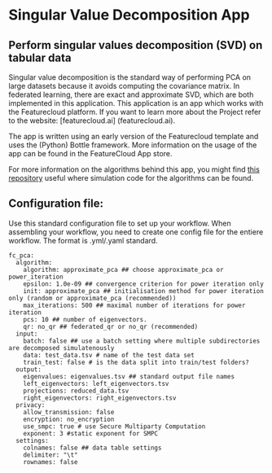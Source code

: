 # Singular Value Decomposition App

## Perform singular values decomposition (SVD) on tabular data
Singular value decomposition is the standard way of performing PCA on large datasets because it avoids computing the covariance matrix. In federated learning, there are exact and approximate SVD, which are both implemented in this application. This application is an app which works with the Featurecloud platform. If you want to learn more about the Project refer to the website: [featurecloud.ai] (featurecloud.ai). 

The app is written using an early version of the Featurecloud template and uses the (Python) Bottle framework. More information on the usage of the app can be found in the FeatureCloud App store. 

For more information on the algorithms behind this app, you might find [this repository](https://gitlab.com/hartebrodt/federated_dp_pca) useful where simulation code for the algorithms can be found.

## Configuration file:
Use this standard configuration file to set up your workflow. When assembling your workflow, you need to create one config file for the entiere workflow. The format is .yml/.yaml standard.

```
fc_pca:
  algorithm:
    algorithm: approximate_pca ## choose approximate_pca or power_iteration
    epsilon: 1.0e-09 ## convergence criterion for power iteration only
    init: approximate_pca ## initialisation method for power iteration only (random or approximate_pca (recommended))
    max_iterations: 500 ## maximal number of iterations for power iteration
    pcs: 10 ## number of eigenvectors.
    qr: no_qr ## federated_qr or no_qr (recommended)
  input:
    batch: false ## use a batch setting where multiple subdirectories are decomposed simulatenously
    data: test_data.tsv # name of the test data set
    train_test: false # is the data split into train/test folders?
  output:
    eigenvalues: eigenvalues.tsv ## standard output file names
    left_eigenvectors: left_eigenvectors.tsv
    projections: reduced_data.tsv
    right_eigenvectors: right_eigenvectors.tsv
  privacy:
    allow_transmission: false 
    encryption: no_encryption
    use_smpc: true # use Secure Multiparty Computation
    exponent: 3 #static exponent for SMPC
  settings:
    colnames: false ## data table settings
    delimiter: "\t"
    rownames: false


```

